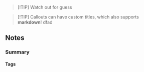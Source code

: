 
>[!TIP] Watch out for guess


> [!TIP] Callouts can have custom titles, which also supports **markdown**!
dfad




## Notes





### Summary 




#### Tags

